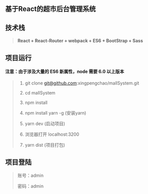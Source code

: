 ## 基于React的超市后台管理系统

## 技术栈

> #### React + React-Router + webpack + ES6 + BootStrap + Sass

## 项目运行

#### 注意：由于涉及大量的 ES6 新属性，node 需要 6.0 以上版本

>  1. git clone git@github.com:xingpengchao/mallSystem.git
>  
>  2. cd mallSystem 
>
>  3. npm install 
>
>  4. npm install yarn -g  (安装yarn)
>
>  5. yarn dev  (启动项目)
>
>  6. 浏览器打开 localhost:3200
>
>  7. yarn dist (项目打包)

## 项目登陆

>  账号：admin
>
>  密码：admin

